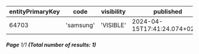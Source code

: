 | entityPrimaryKey | code      | visibility | published                     | changed                   | status   | order |
| ---------------- | --------- | ---------- | ----------------------------- | ------------------------- | -------- | ----- |
| 64703            | 'samsung' | 'VISIBLE'  | 2024-04-15T17:41:24.074+02:00 | 2024-02-25T14:35:38+01:00 | 'ACTIVE' | ⎆     |

###### **Page** 1/1 **(Total number of results: 1)**
